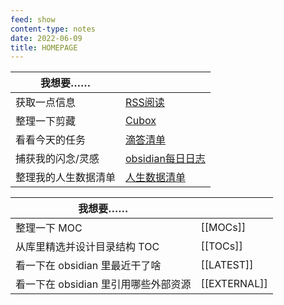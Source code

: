 ```yaml
---
feed: show
content-type: notes
date: 2022-06-09
title: HOMEPAGE
---
```


| 我想要……             |                                                                                           |
| -------------------- | ----------------------------------------------------------------------------------------- |
| 获取一点信息         | [RSS阅读](reeder://)                                                                      |
| 整理一下剪藏    | [Cubox](cubox://)                                                                                  |
| 看看今天的任务       | [滴答清单](ticktick://)                                                                   |
| 捕获我的闪念/灵感    | [obsidian每日日志](obsidian://advanced-uri?vault=knowledge-garden&daily=true&mode=append) |
| 整理我的人生数据清单 | [人生数据清单](https://www.notion.so/oldwinter/ae9891b5cf694992873d0867ad55dc84)          |

| 我想要……                           |            |
| ---------------------------------- | ---------- |
| 整理一下 MOC                       | [[MOCs]]   |
| 从库里精选并设计目录结构 TOC       | [[TOCs]]   |
| 看一下在 obsidian 里最近干了啥       | [[LATEST]] |
| 看一下在 obsidian 里引用哪些外部资源 | [[EXTERNAL]]           |
